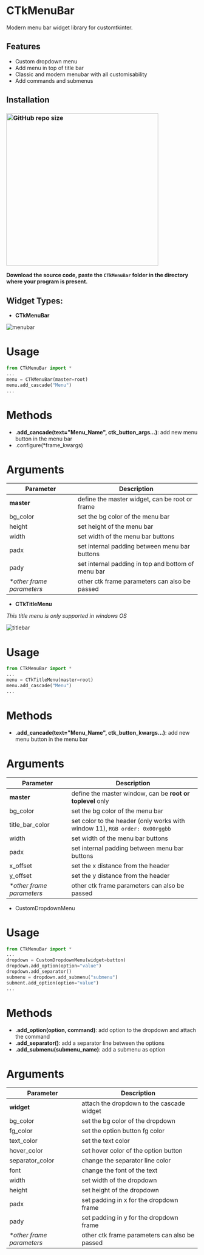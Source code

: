 # CTkMenuBar
Modern menu bar widget library for customtkinter.

## Features
- Custom dropdown menu
- Add menu in top of title bar
- Classic and modern menubar with all customisability
- Add commands and submenus 

## Installation

### [<img alt="GitHub repo size" src="https://img.shields.io/github/repo-size/Akascape/CTkMenuBar?&color=white&label=Download%20Source%20Code&logo=Python&logoColor=yellow&style=for-the-badge"  width="400">](https://github.com/Akascape/CTkMenuBar/archive/refs/heads/main.zip)

**Download the source code, paste the `CTkMenuBar` folder in the directory where your program is present.**
## Widget Types:
- **CTkMenuBar**

![menubar](https://github.com/Akascape/CTkMenuBar/assets/89206401/dd67a97b-d75d-4c7a-8a96-03535511e510)

# Usage
```python
from CTkMenuBar import *
...
menu = CTkMenuBar(master=root)
menu.add_cascade("Menu")
...
```

# Methods
- **.add_cancade(text="Menu_Name", ctk_button_args...)**: add new menu button in the menu bar
- .configure(*frame_kwargs)

# Arguments
| Parameter | Description |
|-----------| ------------|
| **master** | define the master widget, can be root or frame |
| bg_color | set the bg color of the menu bar |
| height | set height of the menu bar |
| width | set width of the menu bar buttons |
| padx | set internal padding between menu bar buttons |
| pady | set internal padding in top and bottom of menu bar |
| _*other frame parameters_ | other ctk frame parameters can also be passed |

- **CTkTitleMenu**

_This title menu is only supported in windows OS_

![titlebar](https://github.com/Akascape/CTkMenuBar/assets/89206401/345901bb-1428-4d1a-bf3e-5c4c46f03f31)

# Usage
```python
from CTkMenuBar import *
...
menu = CTkTitleMenu(master=root)
menu.add_cascade("Menu")
...
```

# Methods
- **.add_cancade(text="Menu_Name", ctk_button_kwargs...)**: add new menu button in the menu bar

# Arguments
| Parameter | Description |
|-----------| ------------|
| **master** | define the master window, can be **root or toplevel** only |
| bg_color | set the bg color of the menu bar |
| title_bar_color | set color to the header (only works with window 11), `RGB order: 0x00rggbb` |
| width | set width of the menu bar buttons |
| padx | set internal padding between menu bar buttons |
| x_offset | set the x distance from the header |
| y_offset | set the y distance from the header |
| _*other frame parameters_ | other ctk frame parameters can also be passed |

- CustomDropdownMenu

# Usage
```python
from CTkMenuBar import *
...
dropdown = CustomDropdownMenu(widget=button)
dropdown.add_option(option="value") 
dropdown.add_separator() 
submenu = dropdown.add_submenu("submenu") 
subment.add_option(option="value") 
...
```

# Methods
- **.add_option(option, command)**: add option to the dropdown and attach the command
- **.add_separator()**: add a separator line between the options
- **.add_submenu(submenu_name)**: add a submenu as option

# Arguments
| Parameter | Description |
|-----------| ------------|
| **widget** | attach the dropdown to the cascade widget |
| bg_color | set the bg color of the dropdown |
| fg_color | set the option button fg color |
| text_color | set the text color |
| hover_color | set hover color of the option button |
| separator_color | change the separator line color |
| font | change the font of the text |
| width | set width of the dropdown |
| height | set height of the dropdown |
| padx | set padding in x for the dropdown frame |
| pady | set padding in y for the dropdown frame |
| _*other frame parameters_ | other ctk frame parameters can also be passed |
